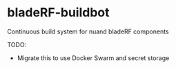 bladeRF-buildbot
================

Continuous build system for nuand bladeRF components

TODO:
- Migrate this to use Docker Swarm and secret storage
